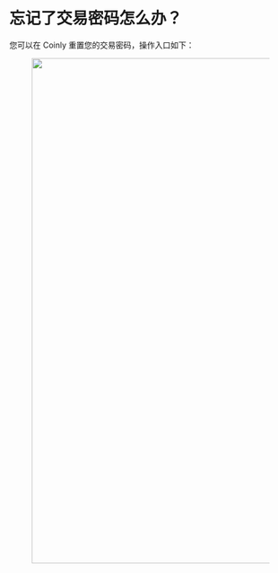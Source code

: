 # 忘记了交易密码怎么办？

您可以在 Coinly 重置您的交易密码，操作入口如下：

<figure>     <img          src="../images/Snipaste_2025-08-21_15-52-56.png"          width="900"          height="auto"     > </figure>
